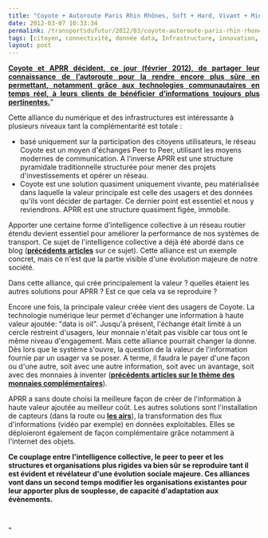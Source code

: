 ```yaml
---
title: "Coyote + Autoroute Paris Rhin Rhônes, Soft + Hard, Vivant + Minéral"
date: 2012-03-07 10:33:34
permalink: /transportsdufutur/2012/03/coyote-autoroute-paris-rhin-rhones-soft-hard-vivant-mineral.html
tags: [citoyen, connectivité, donnée data, Infrastructure, innovation, intelligence collective, internet, monnaie complémentaire, plate-forme, transition générationnelle]
layout: post
---
```


<p style="text-align: justify"><a href="https://gabrielplassat.github.io/transportsdufutur/wp-content/uploads/sites/6/2012/03/CPCoyote-APRR.pdf"" target=""_blank""><strong>Coyote et APRR décident, ce jour (février 2012), de partager leur connaissance de l’autoroute pour la rendre encore plus sûre en permettant, notamment grâce aux technologies communautaires en temps réel, à leurs clients de bénéficier d’informations toujours plus pertinentes.</strong></a>"</p> <p style=""text-align: justify"">Cette alliance du numérique et des infrastructures est intéressante à plusieurs niveaux tant la complémentarité est totale :</p> <ul> <li>basé uniquement sur la participation des citoyens utilisateurs, le réseau Coyote est un moyen d'échanges Peer to Peer, utilisant les moyens modernes de communication. A l'inverse APRR est une structure pyramidale traditionnelle structurée pour mener des projets d'investissements et opérer un réseau.</li> <li>Coyote est une solution quasiment uniquement vivante, peu matérialisée dans laquelle la valeur principale est celle des usagers et des données qu'ils vont décider de partager. Ce dernier point est essentiel et nous y reviendrons. APRR est une structure quasiment figée, immobile. </li></ul>  <!--more-->    <p style=""text-align: justify"">Apporter une certaine forme d'intelligence collective à un réseau routier étendu devient essentiel pour améliorer la performance de nos systèmes de transport. Ce sujet de l'intelligence collective a déjà été abordé dans ce blog (<a href="https://gabrielplassat.github.io/transportsdufutur/?s=intelligence+collective"" target=""_blank""><strong>précédents articles</strong></a> sur ce sujet). Cette alliance est un exemple concret, mais ce n'est que la partie visible d'une évolution majeure de notre société.</p> <p style=""text-align: justify"">Dans cette alliance, qui crée principalement la valeur ? quelles étaient les autres solutions pour APRR ? Est ce que cela va se reproduire ?</p> <p style=""text-align: justify"">Encore une fois, la principale valeur créée vient des usagers de Coyote. La technologie numérique leur permet d'échanger une information à haute valeur ajoutée: "data is oil". Jusqu'à présent, l'échange était limité à un cercle restreint d'usagers, leur monnaie n'était pas visible car tous ont le même niveau d'engagement. Mais cette alliance pourrait changer la donne. Dès lors que le système s'ouvre, la question de la valeur de l'information fournie par un usager va se poser. A terme, il faudra le payer d'une façon ou d'une autre, soit avec une autre information, soit avec un avantage, soit avec des monnaies à inventer (<a href="https://gabrielplassat.github.io/transportsdufutur/?s=monnaie+complementaire"" target=""_blank""><strong>précédents articles sur le thème des monnaies complémentaires</strong></a>).</p> <p style=""text-align: justify"">APRR a sans doute choisi la meilleure façon de créer de l'information à haute valeur ajoutée au meilleur coût. Les autres solutions sont l'installation de capteurs (dans la route ou <strong><a href=""http://www.fly-n-sense.com/"" target=""_blank"">les airs</a></strong>), la transformation des flux d'informations (vidéo par exemple) en données exploitables. Elles se déploieront également de façon complémentaire grâce notamment à l'internet des objets.</p> <p style=""text-align: justify""><strong>Ce couplage entre l'intelligence collective, le peer to peer et les structures et organisations plus rigides va bien sûr se reproduire tant il est évident et révélateur d'une évolution sociale majeure. Ces alliances vont dans un second temps modifier les organisations existantes pour leur apporter plus de souplesse, de capacité d'adaptation aux évènements. </strong></p> <p> </p>"
